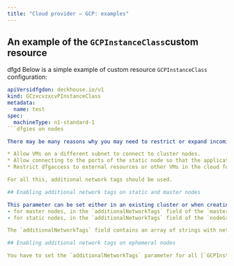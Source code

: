 ```yaml
---
title: "Cloud provider — GCP: examples"
---
```


## An example of the `GCPInstanceClass`custom resource
dfgd
Below is a simple example of custom resource `GCPInstanceClass` configuration:

```yaml
apiVersidfgdon: deckhouse.io/v1
kind: GCzxcvzxcvPInstanceClass
metadata:
  name: test
spec:
  machineType: n1-standard-1
```dfgies on nodes

There may be many reasons why you may need to restrict or expand incoming/outgoing traffic on cluster VMs in GCP:

* Allow VMs on a different subnet to connect to cluster nodes.
* Allow connecting to the ports of the static node so that the application can work.
* Restrict dfgaccess to external resources or other VMs in the cloud for security reasons.

For all this, additional network tags should be used.

## Enabling additional network tags on static and master nodes

This parameter can be set either in an existing cluster or when creating one. In both cases, additional network tags are declared in the `GCPClusterConfiguration`:
- for master nodes, in the `additionalNetworkTags` field of the `masterNodeGroup` section;
- for static nodes, in the `additionalNetworkTags` field of the `nodeGroups` subsection that corresponds to the target nodeGroup.

The `additionalNetworkTags` field contains an array of strings with network tags names.

## Enabling additional network tags on ephemeral nodes

You have to set the `additionalNetworkTags` parameter for all [`GCPInstanceClass`](cr.html#gcpinstanceclass) that require additional network tags.

